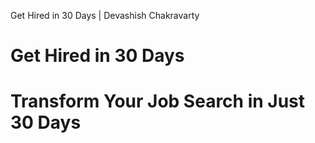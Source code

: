 Get Hired in 30 Days | Devashish Chakravarty 

Get Hired in 30 Days
====================

Transform Your Job Search in Just 30 Days
=========================================
